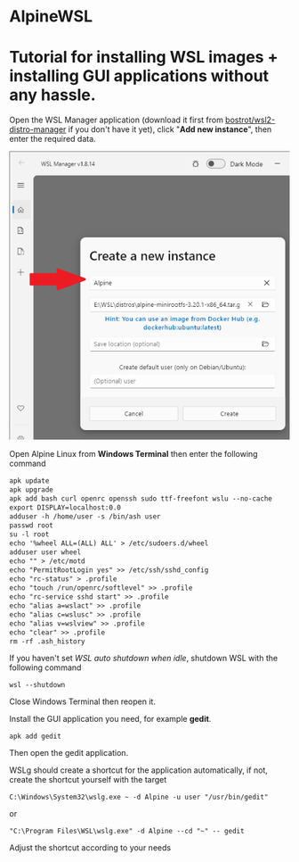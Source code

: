 # AlpineWSL

Tutorial for installing WSL images + installing GUI applications without any hassle.
===
Open the WSL Manager application (download it first from [bostrot/wsl2-distro-manager](https://github.com/bostrot/wsl2-distro-manager) if you don't have it yet), click "<b>Add new instance</b>", then enter the required data.

![](https://raw.githubusercontent.com/cdhtlr/AlpineWSL/main/WSL_Manager.png "WSL Manager")

Open Alpine Linux from <b>Windows Terminal</b> then enter the following command

    apk update
    apk upgrade
    apk add bash curl openrc openssh sudo ttf-freefont wslu --no-cache
    export DISPLAY=localhost:0.0
    adduser -h /home/user -s /bin/ash user
    passwd root
    su -l root
    echo '%wheel ALL=(ALL) ALL' > /etc/sudoers.d/wheel
    adduser user wheel
    echo "" > /etc/motd
    echo "PermitRootLogin yes" >> /etc/ssh/sshd_config
    echo "rc-status" > .profile
    echo "touch /run/openrc/softlevel" >> .profile
    echo "rc-service sshd start" >> .profile
    echo "alias a=wslact" >> .profile
    echo "alias c=wslusc" >> .profile
    echo "alias v=wslview" >> .profile
    echo "clear" >> .profile
    rm -rf .ash_history

If you haven't set <i>WSL auto shutdown when idle</i>, shutdown WSL with the following command

    wsl --shutdown

Close Windows Terminal then reopen it.


Install the GUI application you need, for example <b>gedit</b>.

    apk add gedit

Then open the gedit application.

WSLg should create a shortcut for the application automatically, if not, create the shortcut yourself with the target

    C:\Windows\System32\wslg.exe ~ -d Alpine -u user "/usr/bin/gedit"
or

    "C:\Program Files\WSL\wslg.exe" -d Alpine --cd "~" -- gedit

Adjust the shortcut according to your needs
